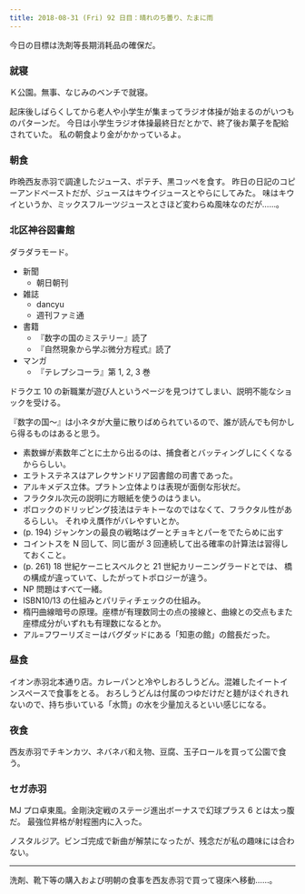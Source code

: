 ```yaml
---
title: 2018-08-31 (Fri) 92 日目：晴れのち曇り、たまに雨
---
```


今日の目標は洗剤等長期消耗品の確保だ。

### 就寝

Ｋ公園。無事、なじみのベンチで就寝。

起床後しばらくしてから老人や小学生が集まってラジオ体操が始まるのがいつものパターンだ。
今日は小学生ラジオ体操最終日だとかで、終了後お菓子を配給されていた。
私の朝食より金がかかっているよ。

### 朝食

昨晩西友赤羽で調達したジュース、ポテチ、黒コッペを食す。
昨日の日記のコピーアンドペーストだが、ジュースはキウイジュースとやらにしてみた。
味はキウイというか、ミックスフルーツジュースとさほど変わらぬ風味なのだが……。

### 北区神谷図書館

ダラダラモード。

* 新聞
  * 朝日朝刊
* 雑誌
  * dancyu
  * 週刊ファミ通
* 書籍
  * 『数字の国のミステリー』読了
  * 『自然現象から学ぶ微分方程式』読了
* マンガ
  * 『テレプシコーラ』第 1, 2, 3 巻

ドラクエ 10 の新職業が遊び人というページを見つけてしまい、説明不能なショックを受ける。

『数字の国～』は小ネタが大量に散りばめられているので、誰が読んでも何かしら得るものはあると思う。
* 素数蝉が素数年ごとに土から出るのは、捕食者とバッティングしにくくなるかららしい。
* エラトステネスはアレクサンドリア図書館の司書であった。
* アルキメデス立体。プラトン立体よりは表現が面倒な形状だ。
* フラクタル次元の説明に方眼紙を使うのはうまい。
* ポロックのドリッピング技法はテキトーなのではなくて、フラクタル性があるらしい。
  それゆえ贋作がバレやすいとか。
* (p. 194) ジャンケンの最良の戦略はグーとチョキとパーをでたらめに出す
* コイントスを N 回して、同じ面が 3 回連続して出る確率の計算法は習得しておくこと。
* (p. 261) 18 世紀ケーニヒスベルクと 21 世紀カリーニングラードとでは、
  橋の構成が違っていて、したがってトポロジーが違う。
* NP 問題はすべて一緒。
* ISBN10/13 の仕組みとパリティチェックの仕組み。
* 楕円曲線暗号の原理。座標が有理数同士の点の接線と、曲線との交点もまた座標成分がいずれも有理数になるとか。
* アル=フワーリズミーはバグダッドにある「知恵の館」の館長だった。

### 昼食

イオン赤羽北本通り店。カレーパンと冷やしおろしうどん。混雑したイートインスペースで食事をとる。
おろしうどんは付属のつゆだけだと麺がほぐれきれないので、持ち歩いている「水筒」の水を少量加えるといい感じになる。

### 夜食

西友赤羽でチキンカツ、ネバネバ和え物、豆腐、玉子ロールを買って公園で食う。

### セガ赤羽

MJ プロ卓東風。金剛決定戦のステージ進出ボーナスで幻球プラス 6 とは太っ腹だ。
最強位昇格が射程圏内に入った。

ノスタルジア。ビンゴ完成で新曲が解禁になったが、残念だが私の趣味には合わない。

----

洗剤、靴下等の購入および明朝の食事を西友赤羽で買って寝床へ移動……。
